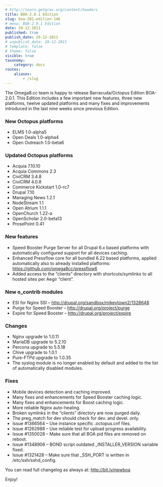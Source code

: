```yaml
---
# http://learn.getgrav.org/content/headers
title: BOA-2.0.1 Edition
slug: boa-201-edition-146
# menu: BOA-2.0.1 Edition
date: 28-12-2011
published: true
publish_date: 28-12-2011
# unpublish_date: 28-12-2011
# template: false
# theme: false
visible: true
taxonomy:
    category: docs
routes:
    aliases:
        - /slug
---
```


The Omega8.cc team is happy to release Barracuda/Octopus Edition BOA-2.0.1. This Edition includes a few important new features, three new platforms, twelve updated platforms and many fixes and improvements introduced in the last nine weeks since previous Edition.

### New Octopus platforms

 * ELMS 1.0-alpha5  
 * Open Deals 1.0-alpha4  
 * Open Outreach 1.0-beta6

### Updated Octopus platforms

 * Acquia 7.10.10  
 * Acquia Commons 2.3  
 * CiviCRM 3.4.8  
 * CiviCRM 4.0.8  
 * Commerce Kickstart 1.0-rc7  
 * Drupal 7.10  
 * Managing News 1.2.1  
 * NodeStream 1.1  
 * Open Atrium 1.1.1  
 * OpenChurch 1.22-a  
 * OpenScholar 2.0-beta13  
 * ProsePoint 0.41

### New features

 * Speed Booster Purge Server for all Drupal 6.x based platforms with automatically configured support for all devices caching.  
 * Enhanced Pressflow core for all bundled 6.22 based platforms, applied automatically also to already installed platforms: https://github.com/omega8cc/pressflow6  
 * Added access to the “clients” directory with shortcuts/symlinks to all hosted sites per Aegir “client”.

### New o\_contrib modules

 * ESI for Nginx SSI – http://drupal.org/sandbox/mikeytown2/1328648  
 * Purge for Speed Booster – http://drupal.org/project/purge  
 * Expire for Speed Booster – http://drupal.org/project/expire

### Changes

 * Nginx upgrade to 1.0.11  
 * MariaDB upgrade to 5.2.10  
 * Percona upgrade to 5.5.18  
 * Chive upgrade to 1.0.1  
 * Pure-FTPd upgrade to 1.0.35  
 * The syslog module is no longer enabled by default and added to the list of automatically disabled modules.

### Fixes

 * Mobile devices detection and caching improved.  
 * Many fixes and enhancements for Speed Booster caching logic.  
 * Many fixes and enhancements for Boost caching logic.  
 * More reliable Nginx auto-healing.  
 * Broken symlinks in the “clients” directory are now purged daily.  
 * The preg\_match for dev should check for dev. and devel. only.  
 * Issue #1366564 – Use instance specific .octopus.cnf files.  
 * Issue #1262988 – Use reliable test for upload progress availability.  
 * Issue #1350028 – Make sure that all BOA pid files are removed on reboot.  
 * Issue #1348906 – BOND script outdated \_INSTALLER\_VERSION variable fixed.  
 * Issue #1321428 – Make sure that \_SSH\_PORT is written in /etc/ssh/sshd\_config.

You can read full changelog as always at: http://bit.ly/newboa

Enjoy!